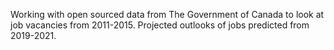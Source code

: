 Working with open sourced data from The Government of Canada to look at job vacancies from 2011-2015.
Projected outlooks of jobs predicted from 2019-2021.
